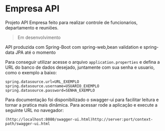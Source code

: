 # Empresa API
Projeto API Empresa feito para realizar controle de funcionarios, departamento e reuniões.

>Em desenvolvimento

API produzida com Spring-Boot com spring-web,bean validation e spring-data JPA até o momento

Para conseguir utilizar acesse o arquivo `application.properties` e defina a URL do banco de dados desejado, juntamente com sua senha e usuario, como o exemplo a baixo:
```
spring.datasource.url=URL_EXEMPLO
spring.datasource.username=USUARIO_EXEMPLO
spring.datasource.password=SENHA_EXEMPLO
```
Para documentação foi disponibilizado o swagger-ui para facilitar leitura e tornar a pratica mais dinâmica. Para acessar rode a aplicação e execute a seguinte URL no navegador:

`(http://localhost:8080/swagger-ui.html)http://server:port/context-path/swagger-ui.html`

